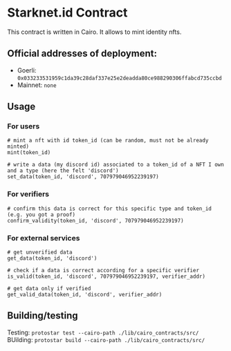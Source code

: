 # Starknet.id Contract

This contract is written in Cairo. It allows to mint identity nfts.

## Official addresses of deployment:
- Goerli: ``0x033233531959c1da39c28daf337e25e2deadda80ce988290306ffabcd735ccbd``
- Mainnet: ``none``

## Usage

### For users
```cairo
# mint a nft with id token_id (can be random, must not be already minted)
mint(token_id)

# write a data (my discord id) associated to a token_id of a NFT I own and a type (here the felt 'discord')
set_data(token_id, 'discord', 707979046952239197)
```

### For verifiers
```cairo
# confirm this data is correct for this specific type and token_id (e.g. you got a proof)
confirm_validity(token_id, 'discord', 707979046952239197)
```

### For external services
```cairo
# get unverified data
get_data(token_id, 'discord')

# check if a data is correct according for a specific verifier
is_valid(token_id, 'discord', 707979046952239197, verifier_addr)

# get data only if verified
get_valid_data(token_id, 'discord', verifier_addr)
```

## Building/testing

Testing: ``protostar test --cairo-path ./lib/cairo_contracts/src/``
BUilding: ``protostar build --cairo-path ./lib/cairo_contracts/src/``